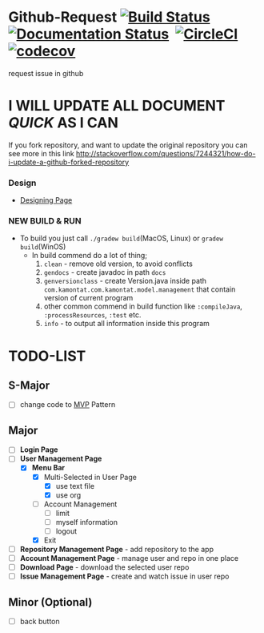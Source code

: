 # Github-Request [![Build Status](https://travis-ci.org/kamontat/Github-Request.svg?branch=master)](https://travis-ci.org/kamontat/Github-Request)  [![Documentation Status](https://readthedocs.org/projects/github-request/badge/?version=latest)](http://github-request.readthedocs.io/en/latest/?badge=latest)  [![CircleCI](https://circleci.com/gh/kamontat/Github-Request.svg?style=shield)](https://circleci.com/gh/kamontat/Github-Request)  [![codecov](https://codecov.io/gh/kamontat/Github-Request/branch/master/graph/badge.svg)](https://codecov.io/gh/kamontat/Github-Request)  
request issue in github

# I WILL UPDATE ALL DOCUMENT *QUICK* AS I CAN #

If you fork repository, and want to update the original repository you can see more in this link
http://stackoverflow.com/questions/7244321/how-do-i-update-a-github-forked-repository

### Design
- [Designing Page](https://github.com/kamontat/Github-Request/tree/master/design/picture)

### NEW BUILD & RUN
- To build you just call `./gradew build`(MacOS, Linux) or `gradew build`(WinOS)
  - In build commend do a lot of thing;
    1. `clean` - remove old version, to avoid conflicts
    2. `gendocs` - create javadoc in path `docs`
    3. `genversionclass` - create Version.java inside path `com.kamontat.com.kamontat.model.management` that contain version of current program
    4. other common commend in build function like `:compileJava`, `:processResources`, `:test` etc.
    5. `info` - to output all information inside this program
    
# TODO-LIST

## S-Major
- [ ] change code to [MVP](https://blacklenspub.com/mvp-คืออะไร-แล้วเกี่ยวกะไรกับ-android-7a0460d7cd49#.97fv43hct) Pattern

## Major
- [ ] **Login Page**
- [ ] **User Management Page**
    - [X] **Menu Bar**
      - [X] Multi-Selected in User Page
        - [X] use text file
        - [X] use org
      - [ ] Account Management
        - [ ] limit
        - [ ] myself information
        - [ ] logout
      - [X] Exit
- [ ] **Repository Management Page** - add repository to the app
- [ ] **Account Management Page** - manage user and repo in one place
- [ ] **Download Page** - download the selected user repo
- [ ] **Issue Management Page** - create and watch issue in user repo

## Minor (Optional)
- [ ] back button

